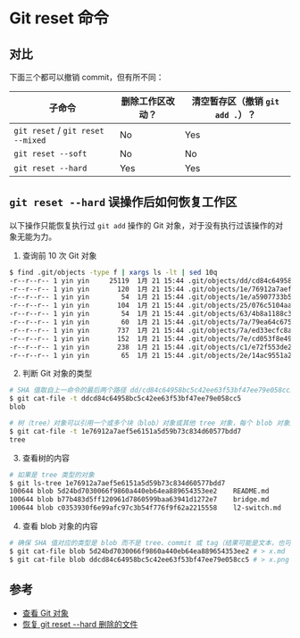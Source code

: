 # Git reset 命令

## 对比

下面三个都可以撤销 commit，但有所不同：

| 子命令                            | 删除工作区改动？ | 清空暂存区（撤销 `git add .`）？ |
| --------------------------------- | ---------------- | -------------------------------- |
| `git reset` / `git reset --mixed` | No               | Yes                              |
| `git reset --soft`                | No               | No                               |
| `git reset --hard`                | Yes              | Yes                              |

## `git reset --hard` 误操作后如何恢复工作区

以下操作只能恢复执行过 `git add` 操作的 Git 对象，对于没有执行过该操作的对象无能为力。

1. 查询前 10 次 Git 对象

```bash
$ find .git/objects -type f | xargs ls -lt | sed 10q
-r--r--r-- 1 yin yin     25119  1月 21 15:44 .git/objects/dd/cd84c64958bc5c42ee63f53bf47ee79e058cc5
-r--r--r-- 1 yin yin       120  1月 21 15:44 .git/objects/1e/76912a7aef5e6151a5d59b73c834d60577bdd7
-r--r--r-- 1 yin yin        54  1月 21 15:44 .git/objects/1e/a5907733b5db088d42be5953c5ca4cb844fe69
-r--r--r-- 1 yin yin       104  1月 21 15:44 .git/objects/25/076c5104aaa47e260e54031efcf254108f3201
-r--r--r-- 1 yin yin        54  1月 21 15:44 .git/objects/63/4b8a1188c3b1f90c9c690cc21433b48fd6755e
-r--r--r-- 1 yin yin        60  1月 21 15:44 .git/objects/7a/79ea64c675170efd0cc985ec573e32bee765c5
-r--r--r-- 1 yin yin       737  1月 21 15:44 .git/objects/7a/ed33ecfc8ac1161cfc00145a42307b8a552c49
-r--r--r-- 1 yin yin       152  1月 21 15:44 .git/objects/7e/cd053f8e49a821360961d142689b39c1cffa71
-r--r--r-- 1 yin yin       238  1月 21 15:44 .git/objects/c1/e72f553de27452532939bfad64598d498df801
-r--r--r-- 1 yin yin        65  1月 21 15:44 .git/objects/2e/14ac9551a2b122c4293bb3185bec90b9f6dde6
```

2. 判断 Git 对象的类型

```bash
# SHA 值取自上一命令的最后两个路径 dd/cd84c64958bc5c42ee63f53bf47ee79e058cc5 （也可以只取一部分，如：ddcd84）
$ git cat-file -t ddcd84c64958bc5c42ee63f53bf47ee79e058cc5
blob

# 树（tree）对象可以引用一个或多个块（blob）对象或其他 tree 对象，每个 blob 对象对应一个文件
$ git cat-file -t 1e76912a7aef5e6151a5d59b73c834d60577bdd7
tree
```

3. 查看树的内容

```bash
# 如果是 tree 类型的对象
$ git ls-tree 1e76912a7aef5e6151a5d59b73c834d60577bdd7
100644 blob 5d24bd7030066f9860a440eb64ea889654353ee2    README.md
100644 blob b77b483d5ff120961d7860599baa63941d1272e7    bridge.md
100644 blob c0353930f6e99afc97c3b54f776f9f62a2215558    l2-switch.md
```

4. 查看 blob 对象的内容

```bash
# 确保 SHA 值对应的类型是 blob 而不是 tree、commit 或 tag（结果可能是文本，也可能是图片等二进制文件）
$ git cat-file blob 5d24bd7030066f9860a440eb64ea889654353ee2 # > x.md
$ git cat-file blob ddcd84c64958bc5c42ee63f53bf47ee79e058cc5 # > x.png
```

## 参考

* [查看 Git 对象](https://www.kancloud.cn/thinkphp/git-community-book/40847)
* [恢复 git reset --hard 删除的文件](https://blog.csdn.net/w47_csdn/article/details/82701947)
